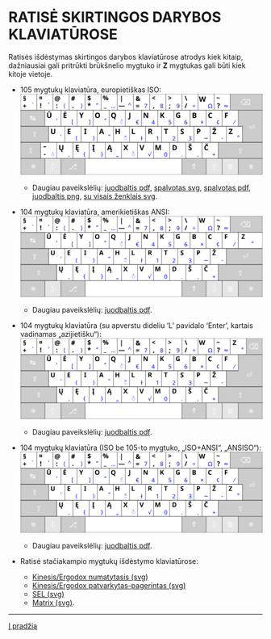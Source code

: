 
# RATISĖ SKIRTINGOS DARYBOS KLAVIATŪROSE

Ratisės išdėstymas skirtingos darybos klaviatūrose atrodys kiek kitaip, dažniausiai gali pritrūkti brūkšnelio mygtuko ir __Z__ mygtukas gali būti kiek kitoje vietoje.

  - 105 mygtukų klaviatūra, europietiškas ISO:
![105 mygtukų klaviatūra, europietiškas ISO](images/kb-lt-ratise.svg)
    - Daugiau paveikslėlių: [juodbaltis pdf](images/kb-lt-ratise.pdf), [spalvotas svg](images/ratise-spausdinimo-tvarka.svg), [spalvotas pdf](images/ratise-spausdinimo-tvarka.pdf), [juodbaltis png](images/lek_ratise_layout.png), [su visais ženklais svg](images/kb-lt-ratise-visi-zenklai.svg).

  - 104 mygtukų klaviatūra, amerikietiškas ANSI:
![104 mygtukų klaviatūra, amerikietiškas ANSI](images/kb-lt-ratise-104-ansi.svg)
    - Daugiau paveikslėlių: [juodbaltis pdf](images/kb-lt-ratise-104-ansi.pdf).

  - 104 mygtukų klaviatūra (su apverstu dideliu ‘L’ pavidalo ‘Enter’, kartais vadinamas „azijietišku“):
![104 mygtukų klaviatūra (su apverstu dideliu ‘L’ pavidalo ‘Enter’)](images/kb-lt-ratise-104-b.svg)
    - Daugiau paveikslėlių: [juodbaltis pdf](images/kb-lt-ratise-104-b.pdf).

  - 104 mygtukų klaviatūra (ISO be 105-to mygtuko, „ISO+ANSI“, „ANSISO“):
![104 mygtukų klaviatūra, ISO be 105-to mygtuko, ISO+ANSI, ANSISO](images/kb-lt-ratise-104-c.svg)
    - Daugiau paveikslėlių: [juodbaltis pdf](images/kb-lt-ratise-104-c.pdf).

  - Ratisė stačiakampio mygtukų išdėstymo klaviatūrose:
    - [Kinesis/Ergodox numatytasis (svg)](images/kb-lt-ratise-kinesis-ergodox.svg)
    - [Kinesis/Ergodox patvarkytas-pagerintas (svg)](images/kb-lt-ratise-kinesis-ergodox-patvarkytas.svg)
    - [SEL (svg)](images/kb-lt-ratise-sel.svg)
    - [Matrix (svg)](images/kb-lt-ratise-matrix.svg).

--------------------------------------------------------------------

[Į pradžią](../README.md)
